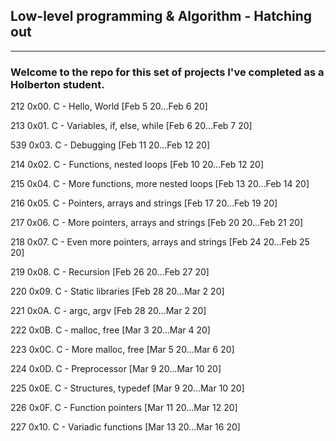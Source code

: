 ## Low-level programming & Algorithm - Hatching out  
------------------------------------------------  


### Welcome to the repo for this set of projects I've completed as a Holberton student.   

212 0x00. C - Hello, World [Feb 5 20...Feb 6 20]


213 0x01. C - Variables, if, else, while [Feb 6 20...Feb 7 20]


539 0x03. C - Debugging [Feb 11 20...Feb 12 20]

  
214 0x02. C - Functions, nested loops [Feb 10 20...Feb 12 20]


215 0x04. C - More functions, more nested loops [Feb 13 20...Feb 14 20]


216 0x05. C - Pointers, arrays and strings [Feb 17 20...Feb 19 20]


217 0x06. C - More pointers, arrays and strings [Feb 20 20...Feb 21 20]


218 0x07. C - Even more pointers, arrays and strings [Feb 24 20...Feb 25 20]


219 0x08. C - Recursion [Feb 26 20...Feb 27 20]


220 0x09. C - Static libraries [Feb 28 20...Mar 2 20]


221 0x0A. C - argc, argv [Feb 28 20...Mar 2 20]


222 0x0B. C - malloc, free [Mar 3 20...Mar 4 20]


223 0x0C. C - More malloc, free [Mar 5 20...Mar 6 20]


224 0x0D. C - Preprocessor [Mar 9 20...Mar 10 20]


225 0x0E. C - Structures, typedef [Mar 9 20...Mar 10 20]


226 0x0F. C - Function pointers [Mar 11 20...Mar 12 20]


227 0x10. C - Variadic functions [Mar 13 20...Mar 16 20]

